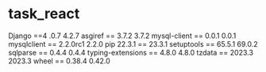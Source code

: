 # task_react
Django ==4 .0.7	4.2.7
asgiref ==	3.7.2	3.7.2
mysql-client ==	0.0.1	0.0.1
mysqlclient	== 2.2.0rc1	2.2.0
pip	22.3.1	== 23.3.1
setuptools ==	65.5.1	69.0.2
sqlparse ==	0.4.4	0.4.4
typing-extensions	== 4.8.0	4.8.0
tzdata == 2023.3	2023.3
wheel == 0.38.4	0.42.0
